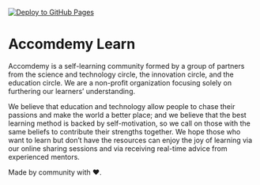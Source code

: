 [![Deploy to GitHub Pages](https://github.com/accomdemy/Learn/actions/workflows/deploy.yml/badge.svg)](https://github.com/accomdemy/Learn/actions/workflows/deploy.yml)

# Accomdemy Learn 

Accomdemy is a self-learning community formed by a group of partners from the science and technology circle, the innovation circle, and the education circle. We are a non-profit organization focusing solely on furthering our learners’ understanding. 

We believe that education and technology allow people to chase their passions and make the world a better place; and we believe that the best learning method is backed by self-motivation, so we call on those with the same beliefs to contribute their strengths together. We hope those who want to learn but don’t have the resources can enjoy the joy of learning via our online sharing sessions and via receiving real-time advice from experienced mentors.


Made by community with ❤️. 
